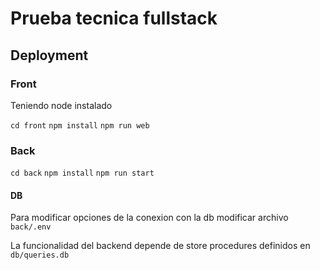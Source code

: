 # Prueba tecnica fullstack

## Deployment

### Front

Teniendo node instalado

```cd front```
```npm install```
```npm run web```

### Back

```cd back```
```npm install```
```npm run start```

#### DB

Para modificar opciones de la conexion con la db modificar archivo ```back/.env``` 

La funcionalidad del backend depende de store procedures definidos en ```db/queries.db```
